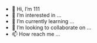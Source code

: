 - 👋 Hi, I’m 111
- 👀 I’m interested in ...
- 🌱 I’m currently learning ...
- 💞️ I’m looking to collaborate on ...
- 📫 How reach me ...

<!---
924294951/924294951 is a ✨ special ✨ repository because its `README.md` (this file) appears on your GitHub profile.
You can click the Preview link to take a look at your changes.
--->
